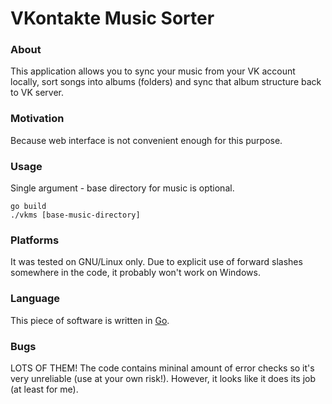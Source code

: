 VKontakte Music Sorter
======================

### About

This application allows you to sync your music from your VK account locally,
sort songs into albums (folders) and sync that album structure back to VK
server.

### Motivation

Because web interface is not convenient enough for this purpose.

### Usage

Single argument - base directory for music is optional.

    go build
    ./vkms [base-music-directory]

### Platforms

It was tested on GNU/Linux only. Due to explicit use of forward slashes
somewhere in the code, it probably won't work on Windows.

### Language

This piece of software is written in [Go](http://golang.org/).

### Bugs

LOTS OF THEM! The code contains mininal amount of error checks so it's very
unreliable (use at your own risk!). However, it looks like it does its job (at
least for me).
